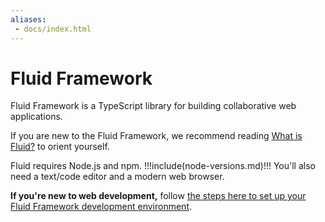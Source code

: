 ```yaml
---
aliases:
 - docs/index.html
---
```


# Fluid Framework

Fluid Framework is a TypeScript library for building collaborative web applications.

If you are new to the Fluid Framework, we recommend reading [What is Fluid?](../what-is-fluid.md) to orient yourself.

Fluid requires Node.js and npm. !!!include(node-versions.md)!!! You'll also need a text/code editor and a modern web browser.

**If you're new to web development,** follow [the steps here to set up your Fluid Framework development
environment](./dev-env.md).
